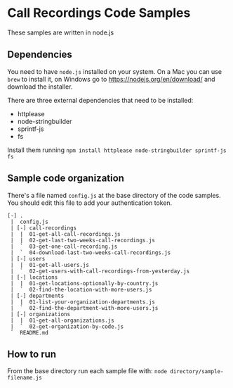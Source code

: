 # Call Recordings Code Samples
These samples are written in node.js

## Dependencies
You need to have `node.js` installed on your system. On a Mac you can use `brew` to install it, 
on Windows go to https://nodejs.org/en/download/ and download the installer.

There are three external dependencies that need to be installed: 
* httplease
* node-stringbuilder
* sprintf-js
* fs

Install them running `npm install httplease node-stringbuilder sprintf-js fs`
## Sample code organization
There's a file named `config.js` at the base directory of the code samples. You should edit this file to add
your authentication token.

```
[-] .
 |  config.js
 | [-] call-recordings
 |  |  01-get-all-call-recordings.js
 |  |  02-get-last-two-weeks-call-recordings.js
 |  `  03-get-one-call-recording.js
 |  `  04-download-last-two-weeks-call-recordings.js
 | [-] users
 |  |  01-get-all-users.js
 |  `  02-get-users-with-call-recordings-from-yesterday.js
 | [-] locations
 |  |  01-get-locations-optionally-by-country.js
 |  `  02-find-the-location-with-more-users.js
 | [-] departments
 |  |  01-list-your-organization-departments.js
 |  `  02-find-the-department-with-more-users.js
 | [-] organizations
 |  |  01-get-all-organizations.js
 |  `  02-get-organization-by-code.js
 `  README.md
```
## How to run
 From the base directory run each sample file with: `node directory/sample-filename.js`
